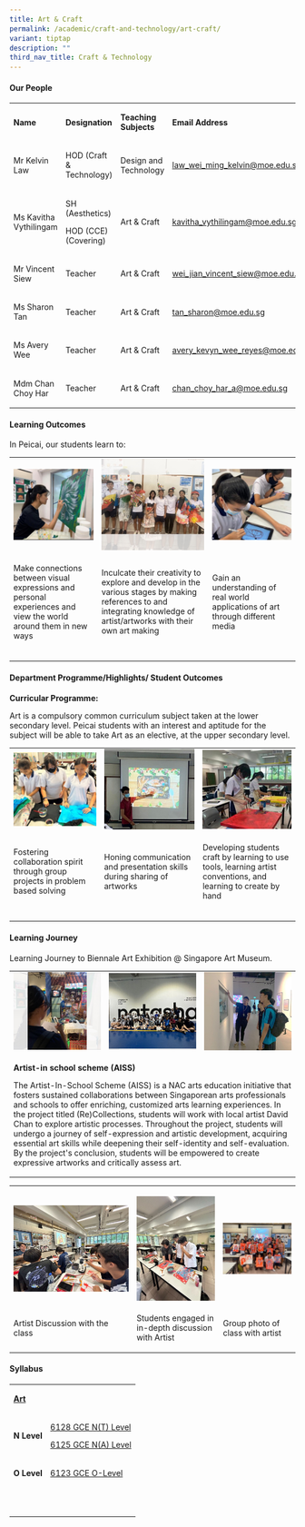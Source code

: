 ```yaml
---
title: Art & Craft
permalink: /academic/craft-and-technology/art-craft/
variant: tiptap
description: ""
third_nav_title: Craft & Technology
---
```

<h4><strong>Our People</strong></h4>
<table style="minWidth: 100px">
<colgroup>
<col>
<col>
<col>
<col>
</colgroup>
<tbody>
<tr>
<td rowspan="1" colspan="1">
<p><strong>Name</strong>
</p>
</td>
<td rowspan="1" colspan="1">
<p><strong>Designation</strong>
</p>
</td>
<td rowspan="1" colspan="1">
<p><strong>Teaching Subjects</strong>
</p>
</td>
<td rowspan="1" colspan="1">
<p><strong>Email Address</strong>
</p>
</td>
</tr>
<tr>
<td rowspan="1" colspan="1">
<p>Mr Kelvin Law</p>
</td>
<td rowspan="1" colspan="1">
<p>HOD (Craft &amp; Technology)</p>
</td>
<td rowspan="1" colspan="1">
<p>Design and Technology</p>
</td>
<td rowspan="1" colspan="1">
<p><a href="mailto:law_wei_ming_kelvin@moe.edu.sg" rel="noopener noreferrer nofollow" target="_blank"><u>law_wei_ming_kelvin@moe.edu.sg</u></a>
</p>
</td>
</tr>
<tr>
<td rowspan="1" colspan="1">
<p>Ms Kavitha Vythilingam</p>
</td>
<td rowspan="1" colspan="1">
<p>SH (Aesthetics)</p>
<p>HOD (CCE) (Covering)</p>
</td>
<td rowspan="1" colspan="1">
<p>Art &amp; Craft</p>
</td>
<td rowspan="1" colspan="1">
<p><a href="mailto:kavitha_vythilingam@moe.edu.sg" rel="noopener noreferrer nofollow" target="_blank"><u>kavitha_vythilingam@moe.edu.sg</u></a>
</p>
</td>
</tr>
<tr>
<td rowspan="1" colspan="1">
<p>Mr Vincent Siew</p>
</td>
<td rowspan="1" colspan="1">
<p>Teacher</p>
</td>
<td rowspan="1" colspan="1">
<p>Art &amp; Craft</p>
</td>
<td rowspan="1" colspan="1">
<p><a href="mailto:wei_jian_vincent_siew@moe.edu.sg" rel="noopener noreferrer nofollow" target="_blank">wei_jian_vincent_siew@moe.edu.sg</a>
</p>
</td>
</tr>
<tr>
<td rowspan="1" colspan="1">
<p>Ms Sharon Tan</p>
</td>
<td rowspan="1" colspan="1">
<p>Teacher</p>
</td>
<td rowspan="1" colspan="1">
<p>Art &amp; Craft</p>
</td>
<td rowspan="1" colspan="1">
<p><a href="mailto:tan_sharon@moe.edu.sg" rel="noopener noreferrer nofollow" target="_blank">tan_sharon@moe.edu.sg</a>
</p>
</td>
</tr>
<tr>
<td rowspan="1" colspan="1">
<p>Ms Avery Wee</p>
</td>
<td rowspan="1" colspan="1">
<p>Teacher</p>
</td>
<td rowspan="1" colspan="1">
<p>Art &amp; Craft</p>
</td>
<td rowspan="1" colspan="1">
<p><a href="mailto:avery_kevyn_wee_reyes@moe.edu.sg" rel="noopener noreferrer nofollow" target="_blank">avery_kevyn_wee_reyes@moe.edu.sg</a>
</p>
</td>
</tr>
<tr>
<td rowspan="1" colspan="1">
<p>Mdm Chan Choy Har</p>
</td>
<td rowspan="1" colspan="1">
<p>Teacher</p>
</td>
<td rowspan="1" colspan="1">
<p>Art &amp; Craft</p>
</td>
<td rowspan="1" colspan="1">
<p><a href="mailto:chan_choy_har_a@moe.edu.sg" rel="noopener noreferrer nofollow" target="_blank">chan_choy_har_a@moe.edu.sg</a>
</p>
</td>
</tr>
</tbody>
</table>
<h4><strong>Learning Outcomes</strong></h4>
<p>In Peicai, our students learn to:</p>
<table style="minWidth: 75px">
<colgroup>
<col>
<col>
<col>
</colgroup>
<tbody>
<tr>
<td rowspan="1" colspan="1">
<div class="isomer-image-wrapper">
<img style="width: 100%;" height="auto" width="100%" src="/images/visual_express_art_v1.jpg">
</div>
</td>
<td rowspan="1" colspan="1">
<div class="isomer-image-wrapper">
<img style="width: 100%;" height="auto" width="100%" src="/images/visual_express_art_v2.jpg">
</div>
</td>
<td rowspan="1" colspan="1">
<div class="isomer-image-wrapper">
<img style="width: 100%;" height="auto" width="100%" src="/images/visual_express_art_v3.jpg">
</div>
</td>
</tr>
<tr>
<td rowspan="1" colspan="1">
<p>Make connections between visual expressions and personal experiences and
view the world around them in new ways</p>
</td>
<td rowspan="1" colspan="1">
<p>Inculcate their creativity to explore and develop in the various stages
by making references to and integrating knowledge of artist/artworks with
their own art making</p>
</td>
<td rowspan="1" colspan="1">
<p>Gain an understanding of real world applications of art through different
media</p>
</td>
</tr>
<tr>
<td rowspan="1" colspan="1">
<p></p>
</td>
<td rowspan="1" colspan="1">
<p></p>
</td>
<td rowspan="1" colspan="1">
<p></p>
</td>
</tr>
</tbody>
</table>
<h4><strong>Department Programme/Highlights/ Student Outcomes</strong></h4>
<p><strong>Curricular Programme:</strong>
</p>
<p>Art is a compulsory common curriculum subject taken at the lower secondary
level. Peicai students with an interest and aptitude for the subject will
be able to take Art as an elective, at the upper secondary level.</p>
<table style="minWidth: 75px">
<colgroup>
<col>
<col>
<col>
</colgroup>
<tbody>
<tr>
<td rowspan="1" colspan="1">
<div class="isomer-image-wrapper">
<img style="width: 100%;" height="auto" width="100%" src="/images/visual_express_art_v4.jpg">
</div>
</td>
<td rowspan="1" colspan="1">
<div class="isomer-image-wrapper">
<img style="width: 100%;" height="auto" width="100%" src="/images/visual_express_art_v5.jpg">
</div>
</td>
<td rowspan="1" colspan="1">
<div class="isomer-image-wrapper">
<img style="width: 100%;" height="auto" width="100%" src="/images/visual_express_art_v6.jpg">
</div>
</td>
</tr>
<tr>
<td rowspan="1" colspan="1">
<p>Fostering collaboration spirit through group projects in problem based
solving</p>
</td>
<td rowspan="1" colspan="1">
<p>Honing communication and presentation skills during sharing of artworks</p>
</td>
<td rowspan="1" colspan="1">
<p>Developing students craft by learning to use tools, learning artist conventions,
and learning to create by hand</p>
</td>
</tr>
<tr>
<td rowspan="1" colspan="1">
<p></p>
</td>
<td rowspan="1" colspan="1">
<p></p>
</td>
<td rowspan="1" colspan="1">
<p></p>
</td>
</tr>
</tbody>
</table>
<h4><strong>Learning Journey</strong></h4>
<p>Learning Journey to Biennale Art Exhibition @ Singapore Art Museum.</p>
<table style="minWidth: 75px">
<colgroup>
<col>
<col>
<col>
</colgroup>
<tbody>
<tr>
<td rowspan="1" colspan="1">
<div class="isomer-image-wrapper">
<img style="width: 100%;" height="auto" width="100%" src="/images/visual_express_art_v7.jpg">
</div>
</td>
<td rowspan="1" colspan="1">
<div class="isomer-image-wrapper">
<img style="width: 100%;" height="auto" width="100%" src="/images/visual_express_art_v8.jpg">
</div>
</td>
<td rowspan="1" colspan="1">
<div class="isomer-image-wrapper">
<img style="width: 100%;" height="auto" width="100%" src="/images/visual_express_art_v9.jpg">
</div>
</td>
</tr>
<tr>
<td rowspan="1" colspan="3">
<p><strong>Artist-in school scheme (AISS)</strong>
</p>
<p>The Artist-In-School Scheme (AISS) is a NAC arts education initiative
that fosters sustained collaborations between Singaporean arts professionals
and schools to offer enriching, customized arts learning experiences. In
the project titled (Re)Collections, students will work with local artist
David Chan to explore artistic processes. Throughout the project, students
will undergo a journey of self-expression and artistic development, acquiring
essential art skills while deepening their self-identity and self-evaluation.
By the project's conclusion, students will be empowered to create expressive
artworks and critically assess art.</p>
</td>
</tr>
</tbody>
</table>
<table style="minWidth: 75px">
<colgroup>
<col>
<col>
<col>
</colgroup>
<tbody>
<tr>
<th rowspan="1" colspan="1">
<p></p>
<div class="isomer-image-wrapper">
<img style="width: 100%" height="auto" width="100%" alt="" src="/images/Academic/art_2024_1.jpg">
</div>
</th>
<th rowspan="1" colspan="1">
<p></p>
<div class="isomer-image-wrapper">
<img style="width: 100%" height="auto" width="100%" alt="" src="/images/Academic/art_2024_2.jpg">
</div>
</th>
<th rowspan="1" colspan="1">
<p></p>
<div class="isomer-image-wrapper">
<img style="width: 100%" height="auto" width="100%" alt="" src="/images/Academic/art_2024_3.jpg">
</div>
</th>
</tr>
<tr>
<td rowspan="1" colspan="1">
<p>Artist Discussion with the class</p>
</td>
<td rowspan="1" colspan="1">
<p>Students engaged in in-depth discussion with Artist</p>
</td>
<td rowspan="1" colspan="1">
<p>Group photo of class with artist</p>
</td>
</tr>
</tbody>
</table>
<h4><strong>Syllabus</strong></h4>
<table style="minWidth: 50px">
<colgroup>
<col>
<col>
</colgroup>
<tbody>
<tr>
<td rowspan="1" colspan="1">
<p><strong><u>Art</u></strong>
</p>
</td>
<td rowspan="1" colspan="1">
<p></p>
</td>
</tr>
<tr>
<td rowspan="1" colspan="1">
<p><strong>N Level</strong>
</p>
</td>
<td rowspan="1" colspan="1">
<p><a href="https://www.seab.gov.sg/docs/default-source/national-examinations/syllabus/nlevel/2024syllabus/6128_y24_sy.pdf" rel="noopener noreferrer nofollow" target="_blank">6128 GCE N(T) Level</a>
</p>
<p><a href="https://www.seab.gov.sg/docs/default-source/national-examinations/syllabus/nlevel/2024syllabus/6125_y24_sy.pdf" rel="noopener noreferrer nofollow" target="_blank">6125 GCE N(A) Level</a>
</p>
</td>
</tr>
<tr>
<td rowspan="1" colspan="1">
<p><strong>O Level</strong>
</p>
</td>
<td rowspan="1" colspan="1">
<p><a href="https://www.seab.gov.sg/docs/default-source/national-examinations/syllabus/olevel/2024syllabus/6123_y24_sy.pdf" rel="noopener noreferrer nofollow" target="_blank">6123 GCE O-Level</a>
</p>
</td>
</tr>
<tr>
<td rowspan="1" colspan="1">
<p>&nbsp;</p>
</td>
<td rowspan="1" colspan="1">
<p></p>
</td>
</tr>
</tbody>
</table>
<p></p>